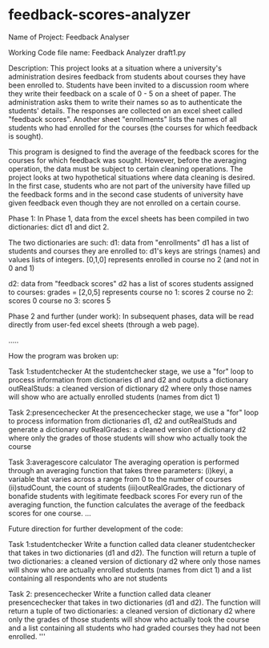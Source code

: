 # feedback-scores-analyzer
Name of Project: Feedback Analyser

Working Code file name: Feedback Analyzer draft1.py

Description: This project looks at a situation where a university's administration desires feedback from students about courses they have been enrolled to. Students have been invited to a discussion room where they write their feedback on a scale of 0 - 5 on a sheet of paper. The administration asks them to write their names so as to authenticate the students' details. The responses are collected on an excel sheet called "feedback scores". Another sheet "enrollments" lists the names of all students who had enrolled for the courses (the courses for which feedback is sought).

This program is designed to find the average of the feedback scores for the courses for which feedback was sought. However, before the averaging operation, the data must be subject to certain cleaning operations. The project looks at two hypothetical situations where data cleaning is desired. In the first case, students who are not part of the university have filled up the feedback forms and in the second case students of university have given feedback even though they are not enrolled on a certain course.

Phase 1:
In Phase 1, data from the excel sheets has been compiled in two dictionaries: dict d1 and dict 2.

The two dictionaries are such:
d1: data from "enrollments"
d1 has a list of students and courses they are enrolled to:
d1's keys are strings (names) and values lists of integers.
[0,1,0] represents enrolled in course no 2 (and not in 0 and 1)

d2: data from "feedback scores"
d2 has a list of scores students assigned to courses:
grades = [2,0,5] represents
course no 1: scores 2
course no 2: scores 0
course no 3: scores 5

Phase 2 and further (under work):
In subsequent phases, data will be read directly from user-fed excel sheets (through a web page).

.....

How the program was broken up:

Task 1:studentchecker
At the studentchecker stage, we use a "for" loop to process information from dictionaries d1 and d2 and 
outputs a dictionary outRealStuds: a cleaned version of dictionary d2 where only those names will show who are actually enrolled students (names from dict 1)

Task 2:presencechecker 
At the presencechecker stage, we use a "for" loop to process information from dictionaries d1, d2 and outRealStuds and
generate a dictionary outRealGrades: a cleaned version of dictionary d2 where only the grades of those students will show who actually took the course

Task 3:averagescore calculator
The averaging operation is performed through an averaging function that takes three parameters:
(i)keyi, a variable that varies across a range from 0 to the number of courses
(ii)studCount, the count of students
(iii)outRealGrades, the dictionary of bonafide students with legitimate feedback scores
For every run of the averaging function, the function calculates the average of the feedback scores for one course.
...

Future direction for further development of the code:

Task 1:studentchecker
Write a function called data cleaner studentchecker that takes in two dictionaries (d1 and d2). 
The function will return a tuple of two dictionaries:
a cleaned version of dictionary d2 where only those names will show who are actually enrolled students (names from dict 1)
and
a list containing all respondents who are not students

Task 2: presencechecker 
Write a function called data cleaner presencechecker that takes in two dictionaries (d1 and d2). 
The function will return a tuple of two dictionaries:
a cleaned version of dictionary d2 where only the grades of those students will show who actually took the course
and
a list containing all students who had graded courses they had not been enrolled.
'''
